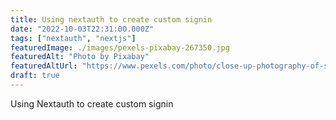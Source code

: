 ```yaml
---
title: Using nextauth to create custom signin
date: "2022-10-03T22:31:00.000Z"
tags: ["nextauth", "nextjs"]
featuredImage: ./images/pexels-pixabay-267350.jpg
featuredAlt: "Photo by Pixabay"
featuredAltUrl: "https://www.pexels.com/photo/close-up-photography-of-smartphone-icons-267350/"
draft: true
---
```


Using Nextauth to create custom signin